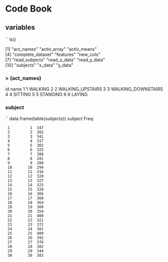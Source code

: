 # Code Book

## variables
`` ls()


 [1] "act_names"        "activ_array"      "activ_means"     
 [4] "complete_dataset" "features"         "new_cols"        
 [7] "read_subjects"    "read_x_data"      "read_y_data"     
 [10] "subjects"         "x_data"           "y_data"

### > (act_names)


  id               name
	1  1            WALKING
	2  2   WALKING_UPSTAIRS
	3  3 WALKING_DOWNSTAIRS
	4  4            SITTING
	5  5           STANDING
	6  6             LAYING

### subject


`` data.frame(table(subjects))
       subject Freq


	 1         1  347
	 2         2  302
	 3         3  341
	 4         4  317
	 5         5  302
	 6         6  325
	 7         7  308
	 8         8  281
	 9         9  288
	 10       10  294
	 11       11  316
	 12       12  320
	 13       13  327
	 14       14  323
	 15       15  328
	 16       16  366
	 17       17  368
	 18       18  364
	 19       19  360
	 20       20  354
	 21       21  408
	 22       22  321
	 23       23  372
	 24       24  381
	 25       25  409
	 26       26  392
	 27       27  376
	 28       28  382
	 29       29  344
	 30       30  383

